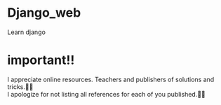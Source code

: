 # Django_web

Learn django

# important!!

I appreciate online resources. Teachers and publishers of solutions and tricks.🙏🏻  
I apologize for not listing all references for each of you published.🙏🏻

